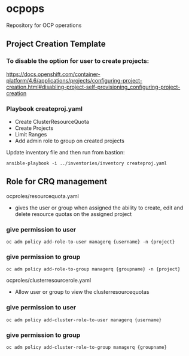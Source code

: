 # ocpops




Repository for OCP operations


## Project Creation Template ##
### To disable the option for user to create projects:

https://docs.openshift.com/container-platform/4.6/applications/projects/configuring-project-creation.html#disabling-project-self-provisioning_configuring-project-creation


### Playbook createproj.yaml ###
- Create ClusterResourceQuota
- Create Projects
- Limit Ranges
- Add admin role to group on created projects

Update inventory file and then run from bastion:

```
ansible-playbook -i ../inventories/inventory createproj.yaml 
```

## Role for CRQ management ##

ocproles/resourcequota.yaml

- gives the user or group when assigned the ability to create, edit and delete resource quotas on the assigned project

### give permission to user ###
```
oc adm policy add-role-to-user managerq {username} -n {project}
```

### give permission to group ###
```
oc adm policy add-role-to-group managerq {groupname} -n {project}
```


ocproles/clusterresourcerole.yaml

- Allow user or group to view the clusterresourcequotas

### give permission to user ###
```
oc adm policy add-cluster-role-to-user managerq {username}
```

### give permission to group ###
```
oc adm policy add-cluster-role-to-group managerq {groupname}
```

